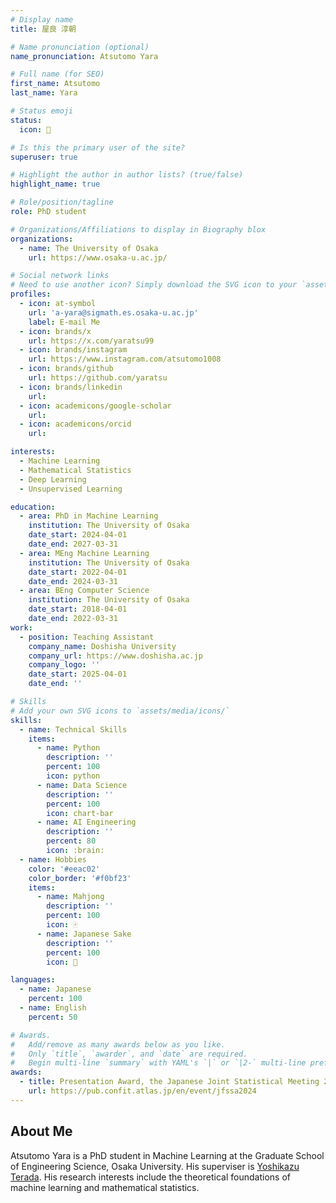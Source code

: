 ```yaml
---
# Display name
title: 屋良 淳朝

# Name pronunciation (optional)
name_pronunciation: Atsutomo Yara

# Full name (for SEO)
first_name: Atsutomo
last_name: Yara

# Status emoji
status:
  icon: 🍶

# Is this the primary user of the site?
superuser: true

# Highlight the author in author lists? (true/false)
highlight_name: true

# Role/position/tagline
role: PhD student

# Organizations/Affiliations to display in Biography blox
organizations:
  - name: The University of Osaka
    url: https://www.osaka-u.ac.jp/

# Social network links
# Need to use another icon? Simply download the SVG icon to your `assets/media/icons/` folder.
profiles:
  - icon: at-symbol
    url: 'a-yara@sigmath.es.osaka-u.ac.jp'
    label: E-mail Me
  - icon: brands/x
    url: https://x.com/yaratsu99
  - icon: brands/instagram
    url: https://www.instagram.com/atsutomo1008
  - icon: brands/github
    url: https://github.com/yaratsu
  - icon: brands/linkedin
    url:
  - icon: academicons/google-scholar
    url:
  - icon: academicons/orcid
    url:

interests:
  - Machine Learning
  - Mathematical Statistics
  - Deep Learning
  - Unsupervised Learning

education:
  - area: PhD in Machine Learning
    institution: The University of Osaka
    date_start: 2024-04-01
    date_end: 2027-03-31
  - area: MEng Machine Learning
    institution: The University of Osaka
    date_start: 2022-04-01
    date_end: 2024-03-31
  - area: BEng Computer Science
    institution: The University of Osaka
    date_start: 2018-04-01
    date_end: 2022-03-31
work:
  - position: Teaching Assistant
    company_name: Doshisha University
    company_url: https://www.doshisha.ac.jp
    company_logo: ''
    date_start: 2025-04-01
    date_end: ''

# Skills
# Add your own SVG icons to `assets/media/icons/`
skills:
  - name: Technical Skills
    items:
      - name: Python
        description: ''
        percent: 100
        icon: python
      - name: Data Science
        description: ''
        percent: 100
        icon: chart-bar
      - name: AI Engineering
        description: ''
        percent: 80
        icon: :brain:
  - name: Hobbies
    color: '#eeac02'
    color_border: '#f0bf23'
    items:
      - name: Mahjong
        description: ''
        percent: 100
        icon: 🀄
      - name: Japanese Sake
        description: ''
        percent: 100
        icon: 🍶

languages:
  - name: Japanese
    percent: 100
  - name: English
    percent: 50

# Awards.
#   Add/remove as many awards below as you like.
#   Only `title`, `awarder`, and `date` are required.
#   Begin multi-line `summary` with YAML's `|` or `|2-` multi-line prefix and indent 2 spaces below.
awards:
  - title: Presentation Award, the Japanese Joint Statistical Meeting 2024
    url: https://pub.confit.atlas.jp/en/event/jfssa2024
---
```


## About Me

Atsutomo Yara is a PhD student in Machine Learning at the Graduate School of Engineering Science, Osaka University.
His superviser is [Yoshikazu Terada](https://sites.google.com/site/teradahp/home).
His research interests include the theoretical foundations of machine learning and mathematical statistics.
